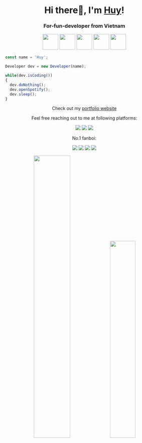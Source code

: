 <h1 align="center">Hi there👋, I'm <a href="https://github.com/imsohuy">Huy</a>!</h1>
<h3 align="center">For-fun-developer from Vietnam</h3>
<p align="center">
  <img width="50px" height="50px" src="https://i.pinimg.com/736x/54/12/11/541211d3d6faf98854cb9b3da2373c4e.jpg">
  <img width="50px" height="50px" src="https://i.pinimg.com/originals/57/64/32/576432ab92e270631eaab49f5a78f355.png">
  <img width="50px" height="50px" src="https://upload.wikimedia.org/wikipedia/vi/b/b7/Nyan_Cat_250px.png">
  <img width="50px" height="50px" src="https://encrypted-tbn0.gstatic.com/images?q=tbn:ANd9GcRbsCP4DoOEZNynDH8QHp5f9Ooe2Z-WnsUIUA&usqp=CAU">
  <img width="50px" height="50px" src="https://i.pinimg.com/originals/08/f0/ec/08f0ec9f38f376d384d9ddafd3e574d2.jpg">
</p>


```js
const name = 'Huy';

Developer dev = new Developer(name);

while(dev.isCoding())
{
  dev.doNothing();
  dev.openSpotify();
  dev.sleep();
}
```

<p align="center">Check out my <a href="https://github.com/imsohuy">portfolio website</a></p>

<p align="center">Feel free reaching out to me at following platforms:</p>

<p align="center">
  <a href="https://github.com/imsohuy"><img src="https://img.shields.io/badge/GitHub-100000?style=for-the-badge&logo=github&logoColor=white"></a>
  <a href="https://www.instagram.com/tomorrow.huuhuy/"><img src="https://img.shields.io/badge/Instagram-E4405F?style=for-the-badge&logo=instagram&logoColor=white"></a>
  <a href="https://imsohuy.notion.site/fe257eac3e47483aaacbea1325beeff4?v=0ea774cef23e46b781f16036b30407f7">
  <img src="https://img.shields.io/badge/Trade Blog-000000?style=for-the-badge&logo=notion&logoColor=white"></a>
</p>

<p align="center">No.1 fanboi:</p>
<p align="center">
  <img src="https://img.shields.io/badge/Android-3DDC84?style=for-the-badge&logo=android&logoColor=white">
  <img src="https://img.shields.io/badge/Windows-0078D6?style=for-the-badge&logo=windows&logoColor=white">
  <img src="https://img.shields.io/badge/Ethereum-3C3C3D?style=for-the-badge&logo=ethereum&logoColor=white">
  <img src="https://img.shields.io/badge/Java-007396?style=for-the-badge&logo=java&logoColor=white">
</p>

<p align="center">
  <img width="48%" src="https://github-readme-stats.vercel.app/api?username=imsohuy&show_icons=true&theme=tokyonight" />
  <img width="40.1%" src="https://github-readme-stats.vercel.app/api/top-langs/?username=imsohuy&layout=compact&theme=tokyonight" />
</p>

